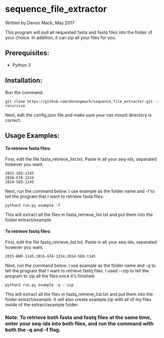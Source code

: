 # sequence_file_extractor
Written by Devon Mack, May 2017                                             

This program will pull all requested fasta and fastq files into the folder of your choice.
In addition, it can zip all your files for you.

## Prerequisites:
- Python 3
      
## Installation:     
Run the command:

`git clone https://github.com/devonpmack/sequence_file_extractor.git --recursive`

Next, edit the config.json file and make sure your nas mount directory is correct.

## Usage Examples:

#### To retrieve fasta files:

First, edit the file fasta_retrieve_list.txt. Paste in all your seq-ids, separated however you want.

```
2015-SEQ-1245
2016-GTA-1224
2014-SEQ-1145
```

Next, run the command below. I use example as the folder name and -f to tell the program that I want to retrieve fasta files:

`python3 run.py example -f`

This will extract all the files in fasta_retrieve_list.txt and put them into the folder extract/example

#### To retrieve fastq files:
First, edit the file fastq_retrieve_list.txt. Paste in all your seq-ids, separated however you want.

```
2015-BUR-1245,2016-GTA-1224,2014-SEQ-1145
```

Next, run the command below. I use example as the folder name and -q to tell the program that I want to retrieve fastq files. I used --zip to tell the program to zip all the files once it's finished:

`python3 run.py example -q --zip`

This will extract all the files in fastq_retrieve_list.txt and put them into the folder extract/example. It will also create example.zip with all of my files inside of the extract/example folder. 

### Note: To retrieve both fasta and fastq files at the same time, enter your seq-ids into both files, and run the command with both the -q and -f flag. 

